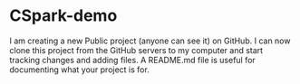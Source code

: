 # CSpark-demo
I am creating a new Public project (anyone can see it) on GitHub. I can now clone this project from the GitHub servers to my computer and start tracking changes and adding files. A README.md file is useful for documenting what your project is for. 
